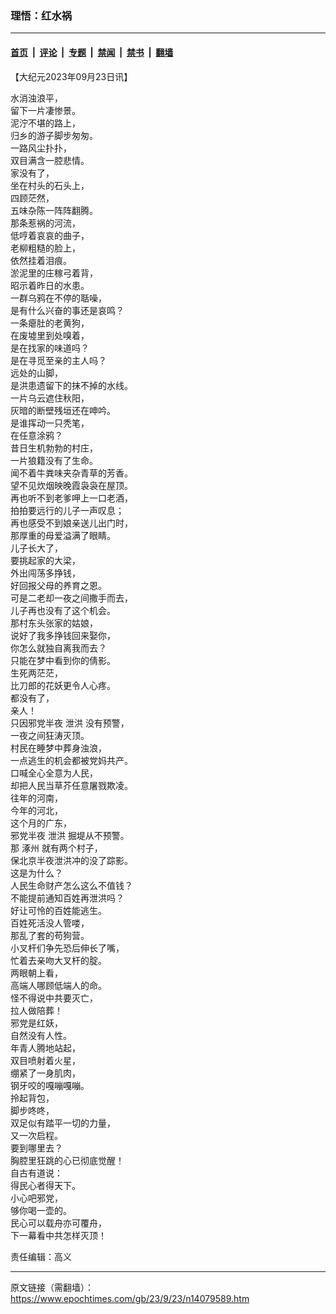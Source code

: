 ### 理悟：红水祸

---

#### [首页](../../../..?n14079589) &nbsp;|&nbsp; [评论](../../../../../epoch-comment?n14079589) &nbsp;|&nbsp; [专题](../../../../../epoch-special?n14079589) &nbsp;|&nbsp; [禁闻](../../../../../epoch-news?n14079589) &nbsp;|&nbsp; [禁书](../../../../../books?n14079589) &nbsp;|&nbsp; [翻墙](https://github.com/gfw-breaker/nogfw/blob/master/README.md?n14079589)


<div class="post_content" id="artbody" itemprop="articleBody">
 <!-- article content begin -->
 <p>
  【大纪元2023年09月23日讯】
 </p>
 <p>
  水消浊浪平，
  <br/>
  留下一片凄惨景。
  <br/>
  泥泞不堪的路上，
  <br/>
  归乡的游子脚步匆匆。
  <br/>
  一路风尘扑扑，
  <br/>
  双目满含一腔悲情。
  <br/>
  家没有了，
  <br/>
  坐在村头的石头上，
  <br/>
  四顾茫然，
  <br/>
  五味杂陈一阵阵翻腾。
  <br/>
  那条惹祸的河流，
  <br/>
  低哼着哀哀的曲子，
  <br/>
  老柳粗糙的脸上，
  <br/>
  依然挂着泪痕。
  <br/>
  淤泥里的庄稼弓着背，
  <br/>
  昭示着昨日的水患。
  <br/>
  一群乌鸦在不停的聒噪，
  <br/>
  是有什么兴奋的事还是哀鸣？
  <br/>
  一条瘪肚的老黄狗，
  <br/>
  在废墟里到处嗅着，
  <br/>
  是在找家的味道吗？
  <br/>
  是在寻觅至亲的主人吗？
  <br/>
  远处的山脚，
  <br/>
  是洪患遗留下的抹不掉的水线。
  <br/>
  一片乌云遮住秋阳，
  <br/>
  灰暗的断壁残垣还在呻吟。
  <br/>
  是谁挥动一只秃笔，
  <br/>
  在任意涂鸦？
  <br/>
  昔日生机勃勃的村庄，
  <br/>
  一片狼籍没有了生命。
  <br/>
  闻不着牛粪味夹杂青草的芳香。
  <br/>
  望不见炊烟映晚霞袅袅在屋顶。
  <br/>
  再也听不到老爹呷上一口老酒，
  <br/>
  拍拍要远行的儿子一声叹息；
  <br/>
  再也感受不到娘亲送儿出门时，
  <br/>
  那厚重的母爱溢满了眼睛。
  <br/>
  儿子长大了，
  <br/>
  要挑起家的大梁，
  <br/>
  外出闯荡多挣钱，
  <br/>
  好回报父母的养育之恩。
  <br/>
  可是二老却一夜之间撒手而去，
  <br/>
  儿子再也没有了这个机会。
  <br/>
  那村东头张家的姑娘，
  <br/>
  说好了我多挣钱回来娶你，
  <br/>
  你怎么就独自离我而去？
  <br/>
  只能在梦中看到你的倩影。
  <br/>
  生死两茫茫，
  <br/>
  比刀郎的花妖更令人心疼。
  <br/>
  都没有了，
  <br/>
  亲人！
  <br/>
  只因邪党半夜
  <ok href="https://www.epochtimes.com/gb/tag/%E6%B3%84%E6%B4%AA.html">
   泄洪
  </ok>
  没有预警，
  <br/>
  一夜之间狂涛灭顶。
  <br/>
  村民在睡梦中葬身浊浪，
  <br/>
  一点逃生的机会都被党妈共产。
  <br/>
  口喊全心全意为人民，
  <br/>
  却把人民当草芥任意屠戮欺凌。
  <br/>
  往年的河南，
  <br/>
  今年的河北，
  <br/>
  这个月的广东，
  <br/>
  邪党半夜
  <ok href="https://www.epochtimes.com/gb/tag/%E6%B3%84%E6%B4%AA.html">
   泄洪
  </ok>
  掘堤从不预警。
  <br/>
  那
  <ok href="https://www.epochtimes.com/gb/tag/%E6%B6%BF%E5%B7%9E.html">
   涿州
  </ok>
  就有两个村子，
  <br/>
  保北京半夜泄洪冲的没了踪影。
  <br/>
  这是为什么？
  <br/>
  人民生命财产怎么这么不值钱？
  <br/>
  不能提前通知百姓再泄洪吗？
  <br/>
  好让可怜的百姓能逃生。
  <br/>
  百姓死活没人管喽，
  <br/>
  那乱了套的苟狗营。
  <br/>
  小叉杆们争先恐后伸长了嘴，
  <br/>
  忙着去亲吻大叉杆的腚。
  <br/>
  两眼朝上看，
  <br/>
  高端人哪顾低端人的命。
  <br/>
  怪不得说中共要灭亡，
  <br/>
  拉人做陪葬！
  <br/>
  邪党是红妖，
  <br/>
  自然没有人性。
  <br/>
  年青人腾地站起，
  <br/>
  双目喷射着火星，
  <br/>
  绷紧了一身肌肉，
  <br/>
  钢牙咬的嘎嘣嘎嘣。
  <br/>
  拎起背包，
  <br/>
  脚步咚咚，
  <br/>
  双足似有踏平一切的力量，
  <br/>
  又一次启程。
  <br/>
  要到哪里去？
  <br/>
  胸腔里狂跳的心已彻底觉醒！
  <br/>
  自古有道说：
  <br/>
  得民心者得天下。
  <br/>
  小心吧邪党，
  <br/>
  够你喝一壶的。
  <br/>
  民心可以载舟亦可覆舟，
  <br/>
  下一幕看中共怎样灭顶！
 </p>
 <p>
  责任编辑：高义
 </p>
 <!-- article content end -->
 <div id="below_article_ad">
 </div>
</div>


---

原文链接（需翻墙）：https://www.epochtimes.com/gb/23/9/23/n14079589.htm